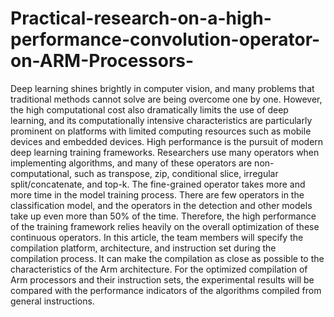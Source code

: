 # Practical-research-on-a-high-performance-convolution-operator-on-ARM-Processors-
Deep learning shines brightly in computer vision, and many problems that traditional methods cannot solve are being overcome one by one. However, the high computational cost also dramatically limits the use of deep learning, and its computationally intensive characteristics are particularly prominent on platforms with limited computing resources such as mobile devices and embedded devices.      High performance is the pursuit of modern deep learning training frameworks. Researchers use many operators when implementing algorithms, and many of these operators are non-computational, such as transpose, zip, conditional slice, irregular split/concatenate, and top-k. The fine-grained operator takes more and more time in the model training process. There are few operators in the classification model, and the operators in the detection and other models take up even more than 50% of the time. Therefore, the high performance of the training framework relies heavily on the overall optimization of these continuous operators.      In this article, the team members will specify the compilation platform, architecture, and instruction set during the compilation process. It can make the compilation as close as possible to the characteristics of the Arm architecture. For the optimized compilation of Arm processors and their instruction sets, the experimental results will be compared with the performance indicators of the algorithms compiled from general instructions. 
